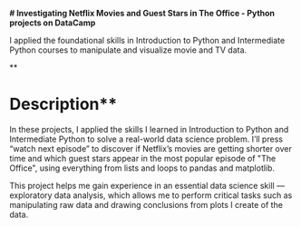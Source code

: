 **# Investigating Netflix Movies and Guest Stars in The Office - Python projects on DataCamp**

I applied the foundational skills in Introduction to Python and Intermediate Python courses to manipulate and visualize movie and TV data.

**
# Description**

In these projects, I applied the skills I learned in Introduction to Python and Intermediate Python to solve a real-world data science problem. I’ll press “watch next episode” to discover if Netflix’s movies are getting shorter over time and which guest stars appear in the most popular episode of "The Office", using everything from lists and loops to pandas and matplotlib.

This project helps me gain experience in an essential data science skill — exploratory data analysis, which allows me to perform critical tasks such as manipulating raw data and drawing conclusions from plots I create of the data.
